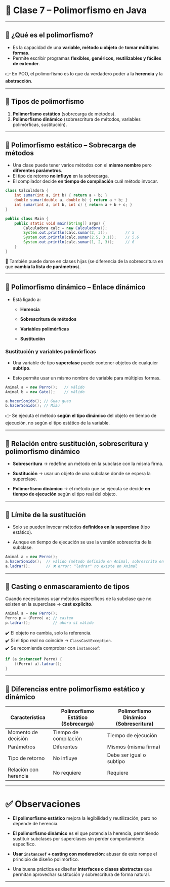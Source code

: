 # 📘 Clase 7 – Polimorfismo en Java

---

## 🔹 ¿Qué es el polimorfismo?

- Es la capacidad de una **variable, método u objeto** de **tomar múltiples formas**.  
- Permite escribir programas **flexibles, genéricos, reutilizables y fáciles de extender**.  

👉 En POO, el polimorfismo es lo que da verdadero poder a la **herencia** y la **abstracción**.

---

## 🔹 Tipos de polimorfismo

1. **Polimorfismo estático** (sobrecarga de métodos).  
2. **Polimorfismo dinámico** (sobrescritura de métodos, variables polimórficas, sustitución).  

---

## 🔹 Polimorfismo estático – Sobrecarga de métodos

- Una clase puede tener varios métodos con el **mismo nombre** pero **diferentes parámetros**.  
- El tipo de retorno **no influye** en la sobrecarga.  
- El compilador decide **en tiempo de compilación** cuál método invocar.  

```java
class Calculadora {
    int sumar(int a, int b) { return a + b; }
    double sumar(double a, double b) { return a + b; }
    int sumar(int a, int b, int c) { return a + b + c; }
}

public class Main {
    public static void main(String[] args) {
        Calculadora calc = new Calculadora();
        System.out.println(calc.sumar(2, 3));        // 5
        System.out.println(calc.sumar(2.5, 3.1));    // 5.6
        System.out.println(calc.sumar(1, 2, 3));     // 6
    }
}
````

📌 También puede darse en clases hijas (se diferencia de la sobrescritura en que **cambia la lista de parámetros**).

---

## 🔹 Polimorfismo dinámico – Enlace dinámico

- Está ligado a:
    
    - **Herencia**
        
    - **Sobrescritura de métodos**
        
    - **Variables polimórficas**
        
    - **Sustitución**
        

### Sustitución y variables polimórficas

- Una variable de tipo **superclase** puede contener objetos de cualquier **subtipo**.
    
- Esto permite usar un mismo nombre de variable para múltiples formas.
    

```java
Animal a = new Perro();   // válido
Animal b = new Gato();    // válido

a.hacerSonido(); // Guau guau
b.hacerSonido(); // Miau
```

👉 Se ejecuta el método **según el tipo dinámico** del objeto en tiempo de ejecución, no según el tipo estático de la variable.

---

## 🔹 Relación entre sustitución, sobrescritura y polimorfismo dinámico

- **Sobrescritura** → redefine un método en la subclase con la misma firma.
    
- **Sustitución** → usar un objeto de una subclase donde se espera la superclase.
    
- **Polimorfismo dinámico** → el método que se ejecuta se decide **en tiempo de ejecución** según el tipo real del objeto.
    

---

## 🔹 Límite de la sustitución

- Solo se pueden invocar métodos **definidos en la superclase** (tipo estático).
    
- Aunque en tiempo de ejecución se use la versión sobrescrita de la subclase.
    

```java
Animal a = new Perro();
a.hacerSonido();  // válido (método definido en Animal, sobrescrito en Perro)
a.ladrar();       // ❌ error: "ladrar" no existe en Animal
```

---

## 🔹 Casting o enmascaramiento de tipos

Cuando necesitamos usar métodos específicos de la subclase que no existen en la superclase → **cast explícito**.

```java
Animal a = new Perro();
Perro p = (Perro) a; // casteo
p.ladrar();          // ahora sí válido
```

✔️ El objeto no cambia, solo la referencia.  
✔️ Si el tipo real no coincide → `ClassCastException`.  
✔️ Se recomienda comprobar con `instanceof`:

```java
if (a instanceof Perro) {
    ((Perro) a).ladrar();
}
```

---

## 🔹 Diferencias entre polimorfismo estático y dinámico

|Característica|Polimorfismo Estático (Sobrecarga)|Polimorfismo Dinámico (Sobrescritura)|
|---|---|---|
|Momento de decisión|Tiempo de compilación|Tiempo de ejecución|
|Parámetros|Diferentes|Mismos (misma firma)|
|Tipo de retorno|No influye|Debe ser igual o subtipo|
|Relación con herencia|No requiere|Requiere|

---

# ✅ Observaciones

- **El polimorfismo estático** mejora la legibilidad y reutilización, pero no depende de herencia.
    
- **El polimorfismo dinámico** es el que potencia la herencia, permitiendo sustituir subclases por superclases sin perder comportamiento específico.
    
- **Usar `instanceof` + casting con moderación**: abusar de esto rompe el principio de diseño polimórfico.
    
- Una buena práctica es diseñar **interfaces o clases abstractas** que permitan aprovechar sustitución y sobrescritura de forma natural.
    

---

